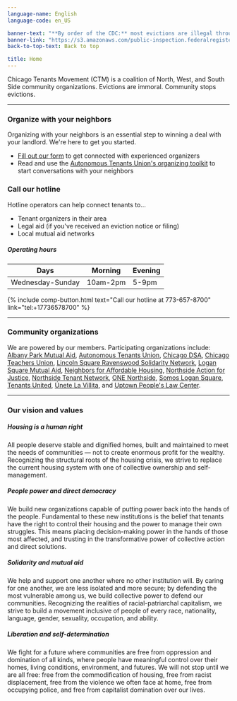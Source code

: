 ```yaml
---
language-name: English
language-code: en_US

banner-text: "**By order of the CDC:** most evictions are illegal through 12/31/20. Read the CDC's full statement"
banner-link: "https://s3.amazonaws.com/public-inspection.federalregister.gov/2020-19654.pdf"
back-to-top-text: Back to top

title: Home
---
```


Chicago Tenants Movement (CTM) is a coalition of North, West, and South Side community organizations. Evictions are immoral. Community stops evictions.

----

### Organize with your neighbors 

Organizing with your neighbors is an essential step to winning a deal with your landlord. We're here to get you started.
- [Fill out our form](http://bit.ly/letsorganize) to get connected with experienced organizers
- Read and use the [Autonomous Tenants Union's organizing toolkit](http://bit.ly/tenanttoolkit) to start conversations with your neighbors

### Call our hotline 

Hotline operators can help connect tenants to...
- Tenant organizers in their area
- Legal aid (if you've received an eviction notice or filing)
- Local mutual aid networks

##### Operating hours

| Days             | Morning  | Evening |
|------------------|----------|---------|
| Wednesday-Sunday | 10am-2pm | 5-9pm   |

{% include comp-button.html text="Call our hotline at 773-657-8700" link="tel:+17736578700" %}

----

### Community organizations

We are powered by our members. Participating organizations include: [Albany Park Mutual Aid](https://www.albanyparkmutualaid.com/), [Autonomous Tenants Union](https://www.autonomoustenantsunion.org/), 
[Chicago DSA](https://www.chicagodsa.org/), [Chicago Teachers Union](https://www.ctulocal1.org/), [Lincoln Square Ravenswood Solidarity Network](https://www.facebook.com/LincolnSquareRavenswoodSolidarityNetwork/), [Logan Square Mutual Aid](https://www.logansquaremutualaid.org/), [Neighbors for Affordable Housing](https://www.neighborsforaffordablehousing.org/), [Northside Action for Justice](http://www.actionforjustice.org/), [Northside Tenant Network](https://northsidetenantnetwork.wordpress.com/), [ONE Northside](http://onenorthside.org/), [Somos Logan Square](https://wearesomos.org/en/), [Tenants United](https://www.tenantsunitedchicago.org/), [Únete La Villita](https://unetelavillita.wordpress.com/), and [Uptown People's Law Center](https://www.uplcchicago.org/).

----

### Our vision and values

##### Housing is a human right
All people deserve stable and dignified homes, built and maintained to meet the needs of communities — not to create enormous profit for the wealthy. Recognizing the structural roots of the housing crisis, we strive to replace the current housing system with one of collective ownership and self-management.

##### People power and direct democracy
We build new organizations capable of putting power back into the hands of the people. Fundamental to these new institutions is the belief that tenants have the right to control their housing and the power to manage their own struggles. This means placing decision-making power in the hands of those most affected, and trusting in the transformative power of collective action and direct solutions. 

##### Solidarity and mutual aid
We help and support one another where no other institution will. By caring for one another, we are less isolated and more secure; by defending the most vulnerable among us, we build collective power to defend our communities. Recognizing the realities of racial-patriarchal capitalism, we strive to build a movement inclusive of people of every race, nationality, language, gender, sexuality, occupation, and ability. 

##### Liberation and self-determination
We fight for a future where communities are free from oppression and domination of all kinds, where people have meaningful control over their homes, living conditions, environment, and futures. We will not stop until we are all free: free from the commodification of housing, free from racist displacement, free from the violence we often face at home, free from occupying police, and free from capitalist domination over our lives.
